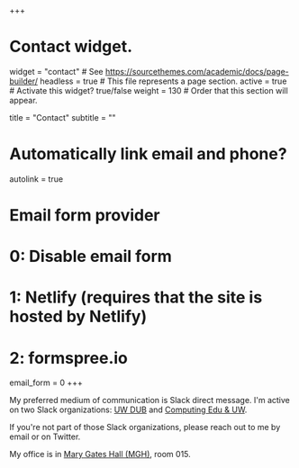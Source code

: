 +++
# Contact widget.
widget = "contact"  # See https://sourcethemes.com/academic/docs/page-builder/
headless = true  # This file represents a page section.
active = true  # Activate this widget? true/false
weight = 130  # Order that this section will appear.

title = "Contact"
subtitle = ""

# Automatically link email and phone?
autolink = true

# Email form provider
#   0: Disable email form
#   1: Netlify (requires that the site is hosted by Netlify)
#   2: formspree.io
email_form = 0
+++

My preferred medium of communication is Slack direct message. I'm active on two Slack organizations: [UW DUB](https://uwdub.slack.com/) and [Computing Edu & UW](https://computinged-uw.slack.com). 

If you're not part of those Slack organizations, please reach out to me by email or on Twitter. 

My office is in [Mary Gates Hall (MGH)](https://www.washington.edu/maps/?mgh), room 015.